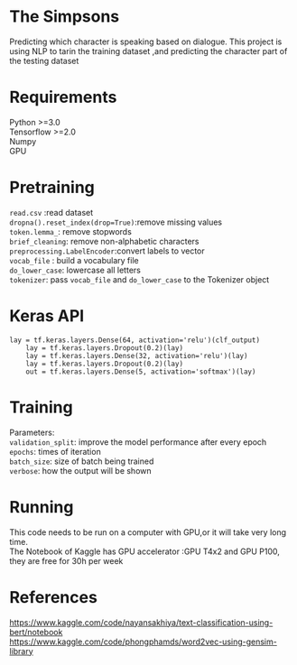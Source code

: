 # The Simpsons
Predicting which character is speaking based on dialogue. 
This project is using NLP to tarin the training dataset ,and predicting the character part of the testing dataset

# Requirements
Python >=3.0<br />
Tensorflow >=2.0<br />
Numpy <br/>
GPU <br/>

# Pretraining
```read.csv``` :read dataset<br />
```dropna().reset_index(drop=True)```:remove missing values<br />
```token.lemma_```: remove stopwords<br />
```brief_cleaning```: remove non-alphabetic characters<br />
```preprocessing.LabelEncoder```:convert labels to vector<br />
```vocab_file``` : build a vocabulary file<br />
```do_lower_case```: lowercase all letters<br />
```tokenizer```: pass ```vocab_file``` and ```do_lower_case``` to the Tokenizer object

# Keras API

```
lay = tf.keras.layers.Dense(64, activation='relu')(clf_output)
    lay = tf.keras.layers.Dropout(0.2)(lay)
    lay = tf.keras.layers.Dense(32, activation='relu')(lay)
    lay = tf.keras.layers.Dropout(0.2)(lay)
    out = tf.keras.layers.Dense(5, activation='softmax')(lay)
```

# Training
Parameters: <br />
```validation_split```: improve the model performance after every epoch<br />
```epochs```: times of iteration <br />
```batch_size```: size of batch being trained<br />
```verbose```: how the output will be shown


# Running
This code needs to be run on a computer with GPU,or it will take very long time.<br />
The Notebook of Kaggle has GPU accelerator :GPU T4x2 and GPU P100, they are free for 30h per week


# References
https://www.kaggle.com/code/nayansakhiya/text-classification-using-bert/notebook</br>
https://www.kaggle.com/code/phongphamds/word2vec-using-gensim-library
